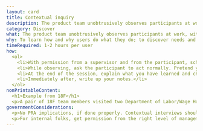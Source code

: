 ```yaml
---
layout: card
title: Contextual inquiry
description: The product team unobtrusively observes participants at work, with their permission, then asks questions.
category: Discover
what: The product team unobtrusively observes participants at work, with their permission, then asks questions.
why: To learn how and why users do what they do; to discover needs and attitudes that might not emerge in an <a href="https://methods.18f.gov/discover/stakeholder-and-user-interviews/">interview</a> to map how tools, digital and otherwise, interact during complex activities.
timeRequired: 1-2 hours per user
how:
  <ol>
    <li>With permission from a supervisor and from the participant, schedule a time to watch a typical work activity and record data.</li>
    <li>While observing, ask the participant to act normally. Pretend you&rsquo;re a student learning how to do the job. Ask questions to help you understand what the person is doing and why.</li>
    <li>At the end of the session, explain what you have learned and check for errors.</li>
    <li>Immediately after, write up your notes.</li>  
  </ol>
nonPrintableContent:
  <h1>Example from 18F</h1>
  <p>A pair of 18F team members visited two Department of Labor/Wage Hour Division investigators as they interviewed home health care workers who were subject to unpaid overtime and other infractions. Since it was a sensitive subject, the 18F team did not question the health care workers directly, but instead asked the investigators clarifying questions in private. 18F staff also made sure that photos did not include faces.</p>
governmentConsiderations:
  <p>No PRA implications, if done properly. Contextual interviews should be non-standardized, conversational, and based on observation. The PRA explicitly exempts direct observation and non-standardized conversation, 5 CFR 1320.3(h)3. See the methods for <a href="/recruiting">Recruiting</a> and <a href="/privacy">Privacy</a> for more tips on taking input from the public.</p>
  <p>For internal folks, get permission from the right level of management. If participants could be under union agreements, contact the agency&rsquo;s labor relations team.</p>  
---
```

